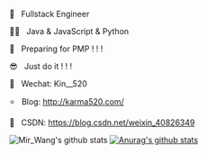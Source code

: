 
👷  &nbsp; Fullstack Engineer

👨‍💻  &nbsp; Java & JavaScript & Python

👔  &nbsp; Preparing for PMP ! ! !

😎  &nbsp; Just do it ! ! !  

🐧  &nbsp; Wechat: Kin__520

⭐️  &nbsp; Blog: http://karma520.com/

🎯  &nbsp; CSDN: https://blog.csdn.net/weixin_40826349

![Mir_Wang's github stats](https://github-readme-stats.vercel.app/api?username=kay-520&show_icons=true&theme=radical)
[![Anurag's github stats](https://github-readme-stats.vercel.app/api?username=kay-520)](https://github.com/kay-520/kay-520)


